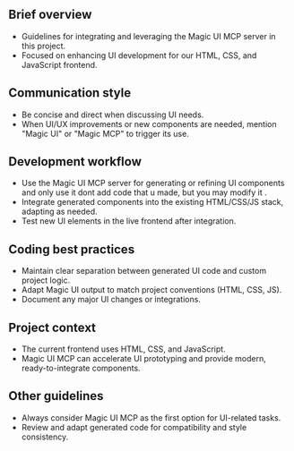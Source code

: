 ## Brief overview
- Guidelines for integrating and leveraging the Magic UI MCP server in this project.
- Focused on enhancing UI development for our HTML, CSS, and JavaScript frontend.

## Communication style
- Be concise and direct when discussing UI needs.
- When UI/UX improvements or new components are needed, mention "Magic UI" or "Magic MCP" to trigger its use.

## Development workflow
- Use the Magic UI MCP server for generating or refining UI components and only use it dont add code that u made, but you may modify it .
- Integrate generated components into the existing HTML/CSS/JS stack, adapting as needed.
- Test new UI elements in the live frontend after integration.

## Coding best practices
- Maintain clear separation between generated UI code and custom project logic.
- Adapt Magic UI output to match project conventions (HTML, CSS, JS).
- Document any major UI changes or integrations.

## Project context
- The current frontend uses HTML, CSS, and JavaScript.
- Magic UI MCP can accelerate UI prototyping and provide modern, ready-to-integrate components.

## Other guidelines
- Always consider Magic UI MCP as the first option for UI-related tasks.
- Review and adapt generated code for compatibility and style consistency.
